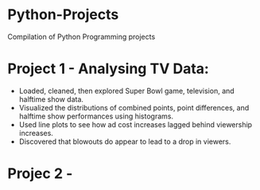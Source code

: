 # Python-Projects
Compilation of Python Programming projects
# Project 1 - Analysing TV Data:
* Loaded, cleaned, then explored Super Bowl game, television, and halftime show data. 
* Visualized the distributions of combined points, point differences, and halftime show performances using histograms.
* Used line plots to see how ad cost increases lagged behind viewership increases.
* Discovered that blowouts do appear to lead to a drop in viewers.
# Projec 2 - 
